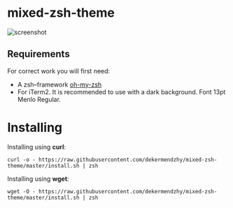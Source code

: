 # mixed-zsh-theme

![screenshot](https://github.com/dnavtoparts/mixed-zsh-theme/blob/master/mixed.png)

## Requirements

For correct work you will first need:
 
* A zsh–framework [oh-my-zsh](http://ohmyz.sh/)
* For iTerm2. It is recommended to use with a dark background. Font 13pt Menlo Regular.

# Installing

Installing using **curl**:

```
curl -o - https://raw.githubusercontent.com/dekermendzhy/mixed-zsh-theme/master/install.sh | zsh
```

Installing using **wget**:

```
wget -O - https://raw.githubusercontent.com/dekermendzhy/mixed-zsh-theme/master/install.sh | zsh
```
